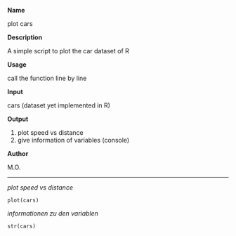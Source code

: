 
**Name**

plot cars

**Description**

A simple script to plot the car dataset of R

**Usage**

call the function line by line

**Input**

cars (dataset yet implemented in R)

**Output**

1. plot speed vs distance 
2. give information of variables (console)

**Author**

M.O.
*****

*plot speed vs distance*
```{r}
plot(cars)
```
*informationen zu den variablen*

```{r}
str(cars)

